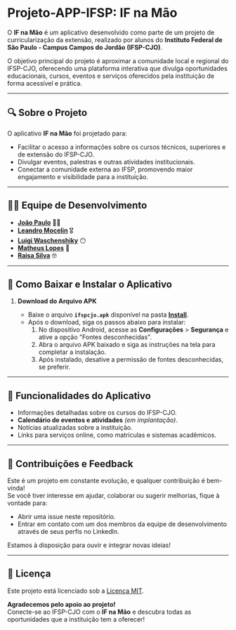 # Projeto-APP-IFSP: **IF na Mão**

O **IF na Mão** é um aplicativo desenvolvido como parte de um projeto de curricularização da extensão, realizado por alunos do **Instituto Federal de São Paulo - Campus Campos do Jordão (IFSP-CJO)**.  

O objetivo principal do projeto é aproximar a comunidade local e regional do IFSP-CJO, oferecendo uma plataforma interativa que divulga oportunidades educacionais, cursos, eventos e serviços oferecidos pela instituição de forma acessível e prática.

---

## 🔍 **Sobre o Projeto**  
O aplicativo **IF na Mão** foi projetado para:  
- Facilitar o acesso a informações sobre os cursos técnicos, superiores e de extensão do IFSP-CJO.  
- Divulgar eventos, palestras e outras atividades institucionais.  
- Conectar a comunidade externa ao IFSP, promovendo maior engajamento e visibilidade para a instituição.  

---

## 👩‍💻 **Equipe de Desenvolvimento**  
- **[João Paulo](https://www.linkedin.com/in/joao-paulo/)** 👮‍♂️  
- **[Leandro Mocelin](https://www.linkedin.com/in/leandro-torres-mocelin/)** 🎖️  
- **[Luigi Waschenshiky](https://www.linkedin.com/in/luigi-waschenshiky/)** 😶  
- **[Matheus Lopes](https://www.linkedin.com/in/matheus-lopes/)** 🦱  
- **[Raisa Silva](https://www.linkedin.com/in/raisa-silva/)** 🤓  

---

## 📲 **Como Baixar e Instalar o Aplicativo**  

1. **Download do Arquivo APK**  
   
   - Baixe o arquivo **`ifspcjo.apk`** disponível na pasta [**Install**](./Install/ifspcjo.apk).  
   - Após o download, siga os passos abaixo para instalar:  
     1. No dispositivo Android, acesse as **Configurações** > **Segurança** e ative a opção "Fontes desconhecidas".  
     2. Abra o arquivo APK baixado e siga as instruções na tela para completar a instalação.  
     3. Após instalado, desative a permissão de fontes desconhecidas, se preferir.  

---

## 🌟 **Funcionalidades do Aplicativo**  
- Informações detalhadas sobre os cursos do IFSP-CJO.  
- **Calendário de eventos e atividades** *(em implantação)*.  
- Notícias atualizadas sobre a instituição.  
- Links para serviços online, como matrículas e sistemas acadêmicos.  

---

## 📢 **Contribuições e Feedback**  
Este é um projeto em constante evolução, e qualquer contribuição é bem-vinda!  
Se você tiver interesse em ajudar, colaborar ou sugerir melhorias, fique à vontade para:  
- Abrir uma issue neste repositório.  
- Entrar em contato com um dos membros da equipe de desenvolvimento através de seus perfis no LinkedIn.  

Estamos à disposição para ouvir e integrar novas ideias!  

---

## 📝 **Licença**  
Este projeto está licenciado sob a [Licença MIT](./LICENSE).  

**Agradecemos pelo apoio ao projeto!**  
Conecte-se ao IFSP-CJO com o **IF na Mão** e descubra todas as oportunidades que a instituição tem a oferecer!  
